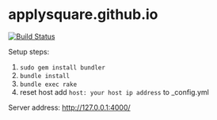 applysquare.github.io
=====================

[![Build Status](https://travis-ci.org/applysquare/applysquare.github.io.svg)](https://travis-ci.org/applysquare/applysquare.github.io)

Setup steps:

1. `sudo gem install bundler`
2. `bundle install`
3. `bundle exec rake`
4. reset host add `host: your host ip address` to _config.yml

Server address: http://127.0.0.1:4000/
